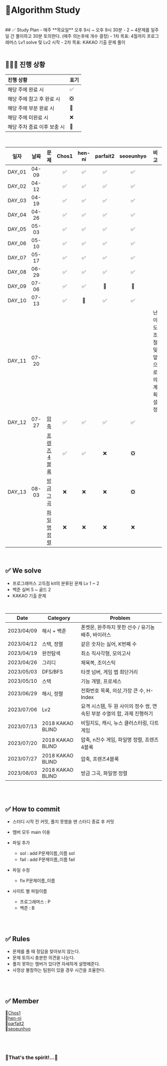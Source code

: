 # 👊Algorithm Study 

<br>
## ✅ Study Plan
- 매주 **목요일** 오후 9시 ~ 오후 9시 30분
- 2 ~ 4문제를 일주일 간 풀이하고 30분 토의한다. (매주 의논후에 개수 결정)
- 1차 목표: 4월까지 프로그래머스 Lv1 solve 및 Lv2 시작
- 2차 목표: KAKAO 기출 문제 풀이 
<br><br>



## 🧑🏻‍💻 진행 상황

| 진행 상황            | 표기  |
|:-----------------|:----|
| 해당 주에 완료 시       | ✅   |
| 해당 주에 참고 후 완료 시 | ❎   |
| 해당 주에 부분 완료 시    | 🔢  |
| 해당 주에 미완료 시      | ❌   |
| 해당 주차 종료 이후 보충 시 | 🔺  |

<br>

|   일자    |    날짜   |   문제    | Chos1 | hen-ni | parfait2 | seoeunhyo | 비고 |
|:-------:|:-------:|:-------------:|:-------:|:-------:|:-------:|:-------:|:-------:|
| DAY_01 | 04-09 | |   ✅    |     ✅     |     ✅     |     ✅     |     
| DAY_02 | 04-12 |  |  ✅    |     ✅     |     ✅     |     ✅     |         
| DAY_03 | 04-19 ||   ✅    |     ✅     |     ✅     |     ✅     |    
| DAY_04 | 04-26 | |   ✅    |     ✅     |     ✅     |     ✅     |    
| DAY_05 | 05-03 | |   ✅    |     ✅     |     ✅     |     ✅     |    
| DAY_06 | 05-10 | |   ✅    |     ✅     |     ✅     |     ✅     |    
| DAY_07 | 05-17 | |  ✅    |     ✅     |     ✅     |     ✅     |    
| DAY_08 | 06-29 | |  ✅    |     ✅     |     ✅     |     ✅     |    
| DAY_09 | 07-06 | |  ✅    |     ✅     |     🔢     |     🔢     |    
| DAY_10 | 07-13 | |  ✅    |     🔢     |     ✅     |     ✅     | 
| DAY_11 | 07-20 | |       | | ||난이도 조절 및 앞으로의 계획 설정|
| DAY_12 | 07-27 | [압축](https://school.programmers.co.kr/learn/courses/30/lessons/17684) | ✅ | ✅ | ✅ | ✅ |
| |  | [프렌즈4블록](https://school.programmers.co.kr/learn/courses/30/lessons/17679) |  ✅ | ✅ | ❌ | ❎ |
| DAY_13 | 08-03 | [방금 그곡](https://school.programmers.co.kr/learn/courses/30/lessons/17683) | ❌ | ❌ | ❌ | ❎ |
| |  | [파일명 정렬](https://school.programmers.co.kr/learn/courses/30/lessons/17686) |  ❌ | ❌ | ❌ | ❌ |
<br>




## ✅ We solve
- 프로그래머스 고득점 kit의 분류된 문제 Lv 1 ~ 2
- 백준 실버 5 ~ 골드 2
- KAKAO 기출 문제 
<br>

|Date|Category|Problem|
|------|---|---|
|2023/04/09|해시 + 백준|폰켓몬, 완주하지 못한 선수 / 유기농 배추, 바이러스|
|2023/04/12|스택, 정렬|같은 숫자는 싫어, K번째 수|
|2023/04/19|완전탐색|최소 직사각형, 모의고사|
|2023/04/26|그리디|체육복, 조이스틱|
|2023/05/03|DFS/BFS|타겟 넘버, 게임 맵 최단거리|
|2023/05/10|스택|기능 개발, 프로세스|
|2023/06/29|해시, 정렬|전화번호 목록, 의상,가장 큰 수, H-Index |
|2023/07/06|Lv2|요격 시스템, 두 원 사이의 정수 쌍, 연속된 부분 수열의 합, 과제 진행하기 |
|2023/07/13|2018 KAKAO BLIND|비밀지도, 캐시, 뉴스 클러스터링, 다트 게임 |
|2023/07/20|2018 KAKAO BLIND|압축, n진수 게임, 파일명 정렬, 프렌즈4블록|
|2023/07/27|2018 KAKAO BLIND|압축, 프렌즈4블록|
|2023/08/03|2018 KAKAO BLIND|방금 그곡, 파일명 정렬|

<br><br>

## ✅ How to commit
- 스터디 시작 전 커밋, 풀지 못했을 땐 스터디 종료 후 커밋
- 멤버 모두 main 이용

- 파일 추가
  - sol : add P문제이름_이름 sol 
  - fail : add P문제이름_이름 fail
- 파일 수정
  - fix P문제이름_이름 
- 사이트 별 파일이름  
  - 프로그래머스 : P  
  - 백준 : B 

<br><br>

## ✅ Rules
- 문제를 풀 때 정답을 찾아보지 않는다.
- 문제 토의시 충분한 의견을 나눈다.
- 풀지 못하는 멤버가 있다면 자세하게 설명해준다.
- 사정상 불참하는 팀원이 있을 경우 시간을 조율한다.

<br><br>

## ✅ Member
🐙[Chos1](https://github.com/Chos1)<br>
🐹[hen-ni](https://github.com/hen-ni)<br>
🦦[parfait2](https://github.com/parfait2)<br>
🐲[seoeunhyo](https://github.com/seoeunhyo)
<br><br><br><br>

### 🌟That's the spirit!...🌟
